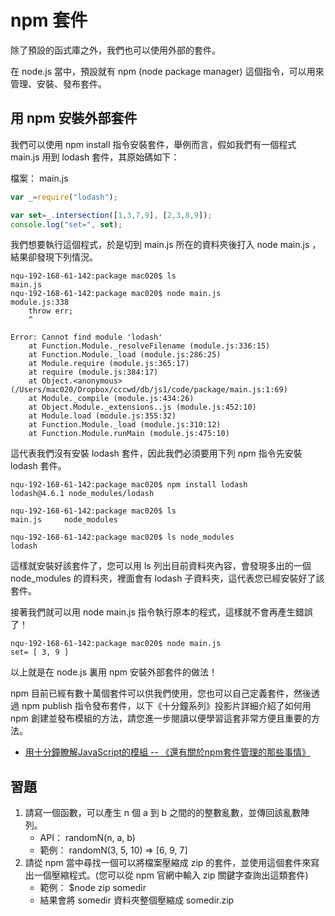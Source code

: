 # npm 套件

除了預設的函式庫之外，我們也可以使用外部的套件。

在 node.js 當中，預設就有 npm (node package manager) 這個指令，可以用來管理、安裝、發布套件。

## 用 npm 安裝外部套件

我們可以使用 npm install 指令安裝套件，舉例而言，假如我們有一個程式 main.js 用到 lodash 套件，其原始碼如下：

檔案： main.js

```javascript
var _=require("lodash");

var set=_.intersection([1,3,7,9], [2,3,8,9]);
console.log("set=", set);
```

我們想要執行這個程式，於是切到 main.js 所在的資料夾後打入 node main.js ，結果卻發現下列情況。

```
nqu-192-168-61-142:package mac020$ ls
main.js
nqu-192-168-61-142:package mac020$ node main.js
module.js:338
    throw err;
    ^

Error: Cannot find module 'lodash'
    at Function.Module._resolveFilename (module.js:336:15)
    at Function.Module._load (module.js:286:25)
    at Module.require (module.js:365:17)
    at require (module.js:384:17)
    at Object.<anonymous> (/Users/mac020/Dropbox/cccwd/db/js1/code/package/main.js:1:69)
    at Module._compile (module.js:434:26)
    at Object.Module._extensions..js (module.js:452:10)
    at Module.load (module.js:355:32)
    at Function.Module._load (module.js:310:12)
    at Function.Module.runMain (module.js:475:10)

```

這代表我們沒有安裝 lodash 套件，因此我們必須要用下列 npm 指令先安裝 lodash 套件。

```
nqu-192-168-61-142:package mac020$ npm install lodash
lodash@4.6.1 node_modules/lodash

nqu-192-168-61-142:package mac020$ ls
main.js		node_modules

nqu-192-168-61-142:package mac020$ ls node_modules
lodash
```

這樣就安裝好該套件了，您可以用 ls 列出目前資料夾內容，會發現多出的一個 node_modules 的資料夾，裡面會有 lodash 子資料夾，這代表您已經安裝好了該套件。

接著我們就可以用 node main.js 指令執行原本的程式，這樣就不會再產生錯誤了！

``` 
nqu-192-168-61-142:package mac020$ node main.js
set= [ 3, 9 ]
```

以上就是在 node.js 裏用 npm 安裝外部套件的做法！

npm 目前已經有數十萬個套件可以供我們使用，您也可以自己定義套件，然後透過 npm publish 指令發布套件，以下《十分鐘系列》投影片詳細介紹了如何用 npm 創建並發布模組的方法，請您進一步閱讀以便學習這套非常方便且重要的方法。

* [用十分鐘瞭解JavaScript的模組 -- 《還有關於npm套件管理的那些事情》](https://www.slideshare.net/ccckmit/javascript-npm)

## 習題
1. 請寫一個函數，可以產生 n 個 a 到 b 之間的的整數亂數，並傳回該亂數陣列。
    * API： randomN(n, a, b)
    * 範例： randomN(3, 5, 10) => [6, 9, 7]
2. 請從 npm 當中尋找一個可以將檔案壓縮成 zip 的套件，並使用這個套件來寫出一個壓縮程式。(您可以從 npm 官網中輸入 zip 關鍵字查詢出這類套件)
    * 範例： $node zip somedir
    * 結果會將 somedir 資料夾整個壓縮成 somedir.zip
